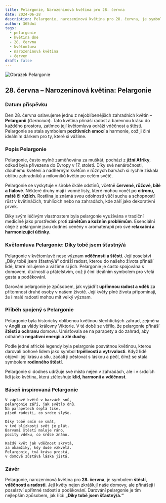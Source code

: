 ```yaml
---
title: Pelargonie, Narozeninová květina pro 28. června
date: 2024-06-28
description: Pelargonie, narozeninová květina pro 28. června, je symbolem Díky tobě jsem šťastný/á. Objevte její jedinečný význam, fascinující příběhy a poezii, která oslavuje její krásu.
author: 365dní
tags:
  - pelargonie
  - květina dne
  - 28. června
  - květomluva
  - narozeninová květina
  - červen
draft: false
---
```


![Obrázek Pelargonie](https://cdn.pixabay.com/photo/2020/06/02/10/21/flowers-5250327_640.jpg#center)

## 28. června – Narozeninová květina: Pelargonie

### Datum příspěvku

Den 28. června oslavujeme jednu z nejoblíbenějších zahradních květin – **Pelargonii** (_Geranium_). Tato květina přináší radost a barevnou krásu do každého prostoru, zatímco její květomluva odráží vděčnost a štěstí. Pelargonie se stala symbolem **pozitivních emocí** a harmonie, což ji činí ideálním dárkem pro ty, které si vážíme.

### Popis Pelargonie

Pelargonie, často mylně zaměňována za muškát, pochází z **jižní Afriky**, odkud byla přivezena do Evropy v 17. století. Díky své nenáročnosti, dlouhému kvetení a nádherným květům v různých barvách si rychle získala oblibu zahradníků a milovníků květin po celém světě.

Pelargonie se vyskytuje v široké škále odstínů, včetně **červené, růžové, bílé a fialové**. Některé druhy mají i vonné listy, které mohou vonět po **citronu, mátě či růžích**. Rostlina je známá svou odolností vůči suchu a schopností růst v květináčích, truhlících nebo na zahradách, kde září jako dekorativní prvek.

Díky svým léčivým vlastnostem byla pelargonie využívána v tradiční medicíně jako prostředek proti **zánětům a kožním problémům**. Esenciální oleje z pelargonie jsou dodnes ceněny v aromaterapii pro své **relaxační a harmonizující účinky**.

### Květomluva Pelargonie: Díky tobě jsem šťastný/á

Pelargonie v květomluvě nese význam **vděčnosti a štěstí**. Její poselství „Díky tobě jsem šťastný/á“ odráží radost, kterou do našeho života přináší lidé, které milujeme a vážíme si jich. Pelargonie je často spojována s domovem, útulností a přátelstvím, což ji činí ideálním symbolem pro vřelá gesta a poděkování.

Darování pelargonie je způsobem, jak vyjádřit **upřímnou radost a vděk** za přítomnost druhé osoby v našem životě. Její květy plné života připomínají, že i malé radosti mohou mít velký význam.

### Příběh spojený s Pelargonie

Pelargonie byla historicky oblíbenou květinou šlechtických zahrad, zejména v Anglii za vlády královny Viktorie. V té době se věřilo, že pelargonie přináší **štěstí a ochranu** domovu. Umisťovala se na parapety a do zahrad, aby odháněla **negativní energii a zlé duchy**.

Podle jedné africké legendy byla pelargonie posvátnou květinou, kterou darovali bohové lidem jako symbol **trpělivosti a vytrvalosti**. Když lidé objevili její krásu a sílu, začali ji pěstovat s láskou a péčí, čímž se stala symbolem **rodinného štěstí**.

Pelargonie si dodnes udržuje své místo nejen v zahradách, ale i v srdcích lidí jako květina, která ztělesňuje **klid, harmonii a vděčnost**.

### Báseň inspirovaná Pelargonie

```
V záplavě květů v barvách snů,  
pelargonie září, jak světlo dnů.  
Na parapetech šeptá tiše,  
píseň radosti, co srdce slyše.  

Díky tobě smím se smát,  
v tvé blízkosti svět je plát.  
Barvami štěstí maluje ráno,  
pocity vděku, co srdce znáno.  

Každý květ jak vděčnost skrytá,  
za okamžiky, kdy duše vzkvétá.  
Pelargonie, tvá krása prostá,  
v domově zůstává láska jistá.  
```

### Závěr

Pelargonie, narozeninová květina pro **28. června**, je symbolem **štěstí, vděčnosti a radosti**. Její květy nejen zkrášlují naše domovy, ale přinášejí i poselství upřímné radosti a poděkování. Darování pelargonie je tím nejlepším způsobem, jak říci: **„Díky tobě jsem šťastný/á.“**
